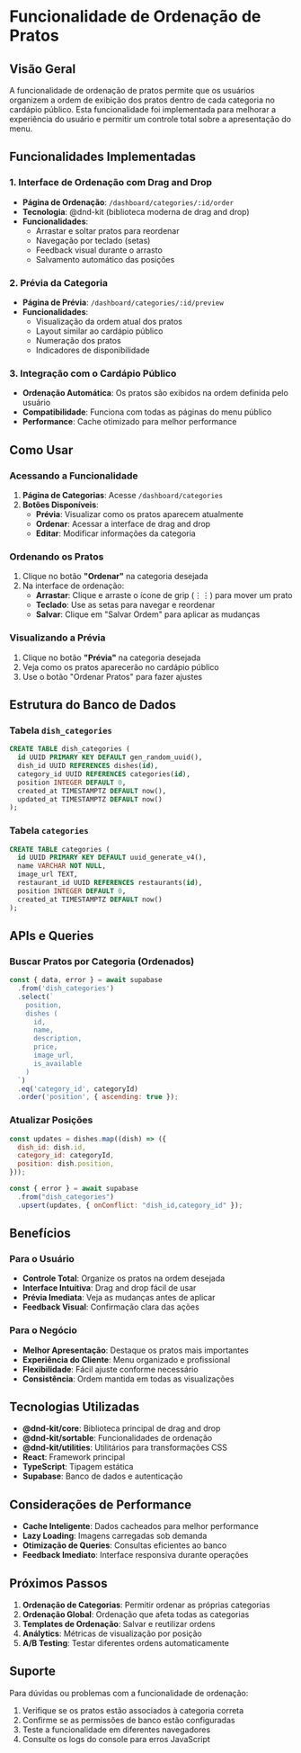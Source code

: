 # Funcionalidade de Ordenação de Pratos

## Visão Geral

A funcionalidade de ordenação de pratos permite que os usuários organizem a ordem de exibição dos pratos dentro de cada categoria no cardápio público. Esta funcionalidade foi implementada para melhorar a experiência do usuário e permitir um controle total sobre a apresentação do menu.

## Funcionalidades Implementadas

### 1. Interface de Ordenação com Drag and Drop

- **Página de Ordenação**: `/dashboard/categories/:id/order`
- **Tecnologia**: @dnd-kit (biblioteca moderna de drag and drop)
- **Funcionalidades**:
  - Arrastar e soltar pratos para reordenar
  - Navegação por teclado (setas)
  - Feedback visual durante o arrasto
  - Salvamento automático das posições

### 2. Prévia da Categoria

- **Página de Prévia**: `/dashboard/categories/:id/preview`
- **Funcionalidades**:
  - Visualização da ordem atual dos pratos
  - Layout similar ao cardápio público
  - Numeração dos pratos
  - Indicadores de disponibilidade

### 3. Integração com o Cardápio Público

- **Ordenação Automática**: Os pratos são exibidos na ordem definida pelo usuário
- **Compatibilidade**: Funciona com todas as páginas do menu público
- **Performance**: Cache otimizado para melhor performance

## Como Usar

### Acessando a Funcionalidade

1. **Página de Categorias**: Acesse `/dashboard/categories`
2. **Botões Disponíveis**:
   - **Prévia**: Visualizar como os pratos aparecem atualmente
   - **Ordenar**: Acessar a interface de drag and drop
   - **Editar**: Modificar informações da categoria

### Ordenando os Pratos

1. Clique no botão **"Ordenar"** na categoria desejada
2. Na interface de ordenação:
   - **Arrastar**: Clique e arraste o ícone de grip (⋮⋮) para mover um prato
   - **Teclado**: Use as setas para navegar e reordenar
   - **Salvar**: Clique em "Salvar Ordem" para aplicar as mudanças

### Visualizando a Prévia

1. Clique no botão **"Prévia"** na categoria desejada
2. Veja como os pratos aparecerão no cardápio público
3. Use o botão "Ordenar Pratos" para fazer ajustes

## Estrutura do Banco de Dados

### Tabela `dish_categories`

```sql
CREATE TABLE dish_categories (
  id UUID PRIMARY KEY DEFAULT gen_random_uuid(),
  dish_id UUID REFERENCES dishes(id),
  category_id UUID REFERENCES categories(id),
  position INTEGER DEFAULT 0,
  created_at TIMESTAMPTZ DEFAULT now(),
  updated_at TIMESTAMPTZ DEFAULT now()
);
```

### Tabela `categories`

```sql
CREATE TABLE categories (
  id UUID PRIMARY KEY DEFAULT uuid_generate_v4(),
  name VARCHAR NOT NULL,
  image_url TEXT,
  restaurant_id UUID REFERENCES restaurants(id),
  position INTEGER DEFAULT 0,
  created_at TIMESTAMPTZ DEFAULT now()
);
```

## APIs e Queries

### Buscar Pratos por Categoria (Ordenados)

```javascript
const { data, error } = await supabase
  .from('dish_categories')
  .select(`
    position,
    dishes (
      id,
      name,
      description,
      price,
      image_url,
      is_available
    )
  `)
  .eq('category_id', categoryId)
  .order('position', { ascending: true });
```

### Atualizar Posições

```javascript
const updates = dishes.map((dish) => ({
  dish_id: dish.id,
  category_id: categoryId,
  position: dish.position,
}));

const { error } = await supabase
  .from("dish_categories")
  .upsert(updates, { onConflict: "dish_id,category_id" });
```

## Benefícios

### Para o Usuário
- **Controle Total**: Organize os pratos na ordem desejada
- **Interface Intuitiva**: Drag and drop fácil de usar
- **Prévia Imediata**: Veja as mudanças antes de aplicar
- **Feedback Visual**: Confirmação clara das ações

### Para o Negócio
- **Melhor Apresentação**: Destaque os pratos mais importantes
- **Experiência do Cliente**: Menu organizado e profissional
- **Flexibilidade**: Fácil ajuste conforme necessário
- **Consistência**: Ordem mantida em todas as visualizações

## Tecnologias Utilizadas

- **@dnd-kit/core**: Biblioteca principal de drag and drop
- **@dnd-kit/sortable**: Funcionalidades de ordenação
- **@dnd-kit/utilities**: Utilitários para transformações CSS
- **React**: Framework principal
- **TypeScript**: Tipagem estática
- **Supabase**: Banco de dados e autenticação

## Considerações de Performance

- **Cache Inteligente**: Dados cacheados para melhor performance
- **Lazy Loading**: Imagens carregadas sob demanda
- **Otimização de Queries**: Consultas eficientes ao banco
- **Feedback Imediato**: Interface responsiva durante operações

## Próximos Passos

1. **Ordenação de Categorias**: Permitir ordenar as próprias categorias
2. **Ordenação Global**: Ordenação que afeta todas as categorias
3. **Templates de Ordenação**: Salvar e reutilizar ordens
4. **Análytics**: Métricas de visualização por posição
5. **A/B Testing**: Testar diferentes ordens automaticamente

## Suporte

Para dúvidas ou problemas com a funcionalidade de ordenação:

1. Verifique se os pratos estão associados à categoria correta
2. Confirme se as permissões de banco estão configuradas
3. Teste a funcionalidade em diferentes navegadores
4. Consulte os logs do console para erros JavaScript
